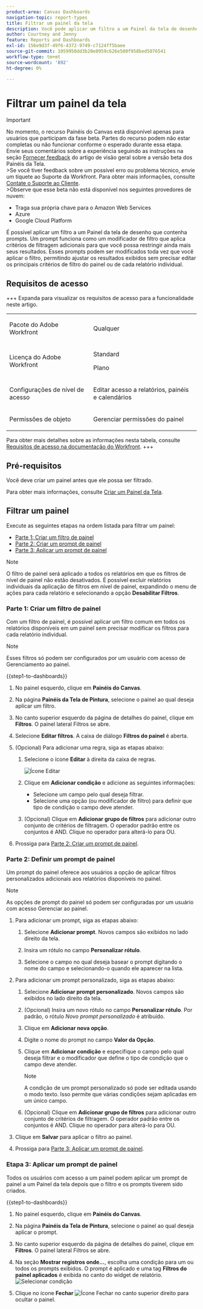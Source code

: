 ```yaml
---
product-area: Canvas Dashboards
navigation-topic: report-types
title: Filtrar um painel da tela
description: Você pode aplicar um filtro a um Painel da tela de desenho depois de ele ter sido criado.
author: Courtney and Jenny
feature: Reports and Dashboards
exl-id: 156e9d3f-49f6-4372-9749-c7124ff5baee
source-git-commit: 1059950dd3b20e0959c626e580f958bed5076541
workflow-type: tm+mt
source-wordcount: '892'
ht-degree: 0%

---
```


# Filtrar um painel da tela

>[!IMPORTANT]
>
>No momento, o recurso Painéis do Canvas está disponível apenas para usuários que participam da fase beta. Partes do recurso podem não estar completas ou não funcionar conforme o esperado durante essa etapa. Envie seus comentários sobre a experiência seguindo as instruções na seção [Fornecer feedback](/help/quicksilver/product-announcements/betas/canvas-dashboards-beta/canvas-dashboards-beta-information.md#provide-feedback) do artigo de visão geral sobre a versão beta dos Painéis da Tela.<br>
>&#x200B;>Se você tiver feedback sobre um possível erro ou problema técnico, envie um tíquete ao Suporte da Workfront. Para obter mais informações, consulte [Contate o Suporte ao Cliente](/help/quicksilver/workfront-basics/tips-tricks-and-troubleshooting/contact-customer-support.md).<br>
>&#x200B;>Observe que esse beta não está disponível nos seguintes provedores de nuvem:
>
>* Traga sua própria chave para o Amazon Web Services
>* Azure
>* Google Cloud Platform


É possível aplicar um filtro a um Painel da tela de desenho que contenha prompts. Um prompt funciona como um modificador de filtro que aplica critérios de filtragem adicionais para que você possa restringir ainda mais seus resultados. Esses prompts podem ser modificados toda vez que você aplicar o filtro, permitindo ajustar os resultados exibidos sem precisar editar os principais critérios de filtro do painel ou de cada relatório individual.

## Requisitos de acesso

+++ Expanda para visualizar os requisitos de acesso para a funcionalidade neste artigo. 

<table style="table-layout:auto"> 
<col> 
</col> 
<col> 
</col> 
<tbody> 
<tr> 
   <td role="rowheader"><p>Pacote do Adobe Workfront</p></td> 
   <td> 
<p>Qualquer </p> 
   </td> 
<tr> 
 <tr> 
   <td role="rowheader"><p>Licença do Adobe Workfront</p></td> 
   <td> 
<p>Standard</p> 
<p>Plano</p> 
   </td> 
   </tr> 
  </tr> 
  <tr> 
   <td role="rowheader"><p>Configurações de nível de acesso</p></td> 
   <td><p>Editar acesso a relatórios, painéis e calendários</p>
  </td> 
  </tr> 
    </tr>  
        <tr> 
   <td role="rowheader"><p>Permissões de objeto</p></td> 
   <td><p>Gerenciar permissões do painel</p>
  </td> 
  </tr> 
</tbody> 
</table>

Para obter mais detalhes sobre as informações nesta tabela, consulte [Requisitos de acesso na documentação do Workfront](/help/quicksilver/administration-and-setup/add-users/access-levels-and-object-permissions/access-level-requirements-in-documentation.md).
+++

## Pré-requisitos

Você deve criar um painel antes que ele possa ser filtrado.

Para obter mais informações, consulte [Criar um Painel da Tela](/help/quicksilver/reports-and-dashboards/canvas-dashboards/create-dashboards/create-dashboards.md).

## Filtrar um painel

Execute as seguintes etapas na ordem listada para filtrar um painel:

* [Parte 1: Criar um filtro de painel](#part-1-create-a-dashboard-filter)
* [Parte 2: Criar um prompt de painel](#part-2-define-a-dashboard-prompt)
* [Parte 3: Aplicar um prompt de painel](#step-3-apply-a-dashboard-prompt)

>[!NOTE]
>
>O filtro de painel será aplicado a todos os relatórios em que os filtros de nível de painel não estão desativados.  É possível excluir relatórios individuais da aplicação de filtros em nível de painel, expandindo o menu de ações para cada relatório e selecionando a opção **Desabilitar Filtros**.


### Parte 1: Criar um filtro de painel

Com um filtro de painel, é possível aplicar um filtro comum em todos os relatórios disponíveis em um painel sem precisar modificar os filtros para cada relatório individual.

>[!NOTE]
>
>Esses filtros só podem ser configurados por um usuário com acesso de Gerenciamento ao painel.


{{step1-to-dashboards}}

1. No painel esquerdo, clique em **Painéis do Canvas**.

1. Na página **Painéis da Tela de Pintura**, selecione o painel ao qual deseja aplicar um filtro.

1. No canto superior esquerdo da página de detalhes do painel, clique em **Filtros**. O painel lateral Filtros se abre.

1. Selecione **Editar filtros**. A caixa de diálogo **Filtros do painel** é aberta.

1. (Opcional) Para adicionar uma regra, siga as etapas abaixo:

   1. Selecione o ícone **Editar** à direita da caixa de regras.

      ![Ícone Editar](assets/edit-icon.png)

   1. Clique em **Adicionar condição** e adicione as seguintes informações:
      * Selecione um campo pelo qual deseja filtrar.
      * Selecione uma opção (ou modificador de filtro) para definir que tipo de condição o campo deve atender.

   1. (Opcional) Clique em **Adicionar grupo de filtros** para adicionar outro conjunto de critérios de filtragem. O operador padrão entre os conjuntos é AND. Clique no operador para alterá-lo para OU.

1. Prossiga para [Parte 2: Criar um prompt de painel](#part-2-define-a-dashboard-prompt).


### Parte 2: Definir um prompt de painel

Um prompt do painel oferece aos usuários a opção de aplicar filtros personalizados adicionais aos relatórios disponíveis no painel.

>[!NOTE]
>
>As opções de prompt do painel só podem ser configuradas por um usuário com acesso Gerenciar ao painel.

1. Para adicionar um prompt, siga as etapas abaixo:

   1. Selecione **Adicionar prompt**. Novos campos são exibidos no lado direito da tela.

   1. Insira um rótulo no campo **Personalizar rótulo**.

   1. Selecione o campo no qual deseja basear o prompt digitando o nome do campo e selecionando-o quando ele aparecer na lista. 

1. Para adicionar um prompt personalizado, siga as etapas abaixo:

   1. Selecione **Adicionar prompt personalizado**. Novos campos são exibidos no lado direito da tela.

   1. (Opcional) Insira um novo rótulo no campo **Personalizar rótulo**. Por padrão, o rótulo *Novo prompt personalizado* é atribuído.

   1. Clique em **Adicionar nova opção**.

   1. Digite o nome do prompt no campo **Valor da Opção**.

   1. Clique em **Adicionar condição** e especifique o campo pelo qual deseja filtrar e o modificador que define o tipo de condição que o campo deve atender.

      >[!NOTE]
      >
      >A condição de um prompt personalizado só pode ser editada usando o modo texto. Isso permite que várias condições sejam aplicadas em um único campo.


   1. (Opcional) Clique em **Adicionar grupo de filtros** para adicionar outro conjunto de critérios de filtragem. O operador padrão entre os conjuntos é AND. Clique no operador para alterá-lo para OU.

1. Clique em **Salvar** para aplicar o filtro ao painel.

1. Prossiga para [Parte 3: Aplicar um prompt de painel](#step-3-apply-a-dashboard-prompt).

### Etapa 3: Aplicar um prompt de painel

Todos os usuários com acesso a um painel podem aplicar um prompt de painel a um Painel da tela depois que o filtro e os prompts tiverem sido criados.

{{step1-to-dashboards}}

1. No painel esquerdo, clique em **Painéis do Canvas**.

1. Na página **Painéis da Tela de Pintura**, selecione o painel ao qual deseja aplicar o prompt.

1. No canto superior esquerdo da página de detalhes do painel, clique em **Filtros**. O painel lateral Filtros se abre.

1. Na seção **Mostrar registros onde...**, escolha uma condição para um ou todos os prompts exibidos. O prompt é aplicado e uma tag **Filtros do painel aplicados** é exibida no canto do widget de relatório.
   ![Selecionar condição](assets/prompts-list.png)

1. Clique no ícone **Fechar** ![Ícone Fechar](assets/close-icon.png) no canto superior direito para ocultar o painel.
